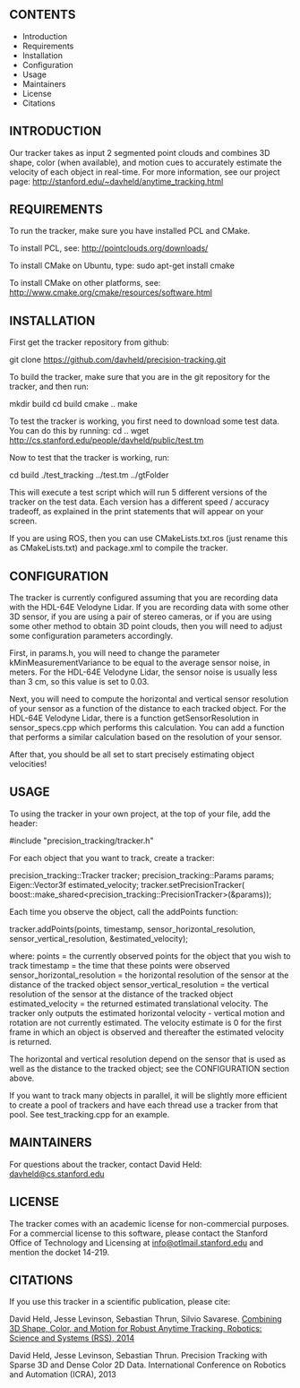 CONTENTS
--------
   
 * Introduction
 * Requirements
 * Installation
 * Configuration
 * Usage
 * Maintainers
 * License
 * Citations

INTRODUCTION
------------
Our tracker takes as input 2 segmented point clouds and combines 3D shape, color (when available), and motion cues to accurately estimate the velocity of each object in real-time.  For more information, see our project page:
http://stanford.edu/~davheld/anytime_tracking.html

REQUIREMENTS
------------
To run the tracker, make sure you have installed PCL and CMake.

To install PCL, see:
http://pointclouds.org/downloads/

To install CMake on Ubuntu, type:
sudo apt-get install cmake

To install CMake on other platforms, see:
http://www.cmake.org/cmake/resources/software.html

INSTALLATION
------------
First get the tracker repository from github:  

git clone https://github.com/davheld/precision-tracking.git

To build the tracker, make sure that you are in the git repository for the tracker, and then run:

mkdir build
cd build
cmake ..
make

To test the tracker is working, you first need to download some test data.  You can do this by running:
cd ..
wget http://cs.stanford.edu/people/davheld/public/test.tm

Now to test that the tracker is working, run:

cd build
./test_tracking ../test.tm ../gtFolder

This will execute a test script which will run 5 different versions of the tracker on the test data.  Each version has a different speed / accuracy tradeoff, as explained in the print statements that will appear on your screen.

If you are using ROS, then you can use CMakeLists.txt.ros (just rename this as CMakeLists.txt) and package.xml to compile the tracker.

CONFIGURATION
-------------
The tracker is currently configured assuming that you are recording data with the HDL-64E Velodyne Lidar.  If you are recording data with some other 3D sensor, if you are using a pair of stereo cameras, or if you are using some other method to obtain 3D point clouds, then you will need to adjust some configuration parameters accordingly.

First, in params.h, you will need to change the parameter kMinMeasurementVariance to be equal to the average sensor noise, in meters.  For the HDL-64E Velodyne Lidar, the sensor noise is usually less than 3 cm, so this value is set to 0.03.

Next, you will need to compute the horizontal and vertical sensor resolution of your sensor as a function of the distance to each tracked object.  For the HDL-64E Velodyne Lidar, there is a function getSensorResolution in sensor_specs.cpp which performs this calculation.  You can add a function that performs a similar calculation based on the resolution of your sensor.

After that, you should be all set to start precisely estimating object velocities!

USAGE
-----
To using the tracker in your own project, at the top of your file, add the header:

#include "precision_tracking/tracker.h"

For each object that you want to track, create a tracker:

  precision_tracking::Tracker tracker;
  precision_tracking::Params params;
  Eigen::Vector3f estimated_velocity;
  tracker.setPrecisionTracker(
          boost::make_shared<precision_tracking::PrecisionTracker>(&params));

Each time you observe the object, call the addPoints function:

  tracker.addPoints(points, timestamp, sensor_horizontal_resolution,
                     sensor_vertical_resolution, &estimated_velocity);

where:
points = the currently observed points for the object that you wish to track
timestamp = the time that these points were observed
sensor_horizontal_resolution = the horizontal resolution of the sensor
  at the distance of the tracked object
sensor_vertical_resolution = the vertical resolution of the sensor
  at the distance of the tracked object
estimated_velocity = the returned estimated translational velocity.  The tracker
  only outputs the estimated horizontal velocity - vertical motion and
  rotation are not currently estimated.  The velocity estimate is 0 for the
  first frame in which an object is observed and thereafter the
  estimated velocity is returned.

The horizontal and vertical resolution depend on the sensor that is used as well
as the distance to the tracked object; see the CONFIGURATION section above.

If you want to track many objects in parallel, it will be slightly more efficient to create a pool of trackers and have each thread use a tracker from that pool.  See test_tracking.cpp for an example.

MAINTAINERS
-----------
For questions about the tracker, contact David Held: davheld@cs.stanford.edu

LICENSE
-------
The tracker comes with an academic license for non-commercial purposes.  
For a commercial license to this software, please contact the 
Stanford Office of Technology and Licensing at info@otlmail.stanford.edu and mention the docket 14-219.

CITATIONS
---------
If you use this tracker in a scientific publication, please cite:

David Held, Jesse Levinson, Sebastian Thrun, Silvio Savarese.
[Combining 3D Shape, Color, and Motion for Robust Anytime Tracking.
Robotics: Science and Systems (RSS), 2014](https://github.com/jackros1022/precision-tracking/blob/master/data/Combining%203D%20Shape%2C%20Color%2C%20and%20Motion%20for%20Robust%20Anytime%20Tracking.pdf)

David Held, Jesse Levinson, Sebastian Thrun.
Precision Tracking with Sparse 3D and Dense Color 2D Data.
International Conference on Robotics and Automation (ICRA), 2013

